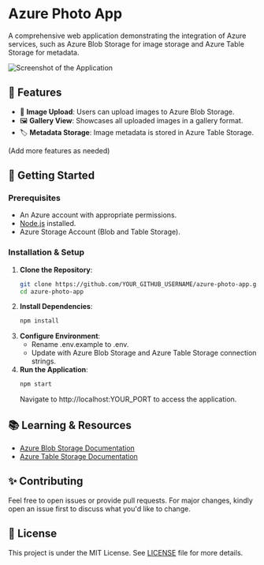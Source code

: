 # Azure Photo App

A comprehensive web application demonstrating the integration of Azure services, such as Azure Blob Storage for image storage and Azure Table Storage for metadata.

![Screenshot of the Application](path-to-your-screenshot.png)

## 🌟 Features

- 📌 **Image Upload**: Users can upload images to Azure Blob Storage.
- 🖼️ **Gallery View**: Showcases all uploaded images in a gallery format.
- 🏷️ **Metadata Storage**: Image metadata is stored in Azure Table Storage.
  
(Add more features as needed)

## 🚀 Getting Started

### Prerequisites

- An Azure account with appropriate permissions.
- [Node.js](https://nodejs.org/) installed.
- Azure Storage Account (Blob and Table Storage).

### Installation & Setup

1. **Clone the Repository**:
   ```bash
   git clone https://github.com/YOUR_GITHUB_USERNAME/azure-photo-app.git
   cd azure-photo-app
2. **Install Dependencies**:
    ```bash
    npm install
3. **Configure Environment**:
    - Rename .env.example to .env.
    - Update with Azure Blob Storage and Azure Table Storage connection strings.
4. **Run the Application**:
    ```bash
    npm start
    ```
    Navigate to http://localhost:YOUR_PORT to access the application.

## 📚 Learning & Resources

- [Azure Blob Storage Documentation](https://docs.microsoft.com/en-us/azure/storage/blobs/)
- [Azure Table Storage Documentation](https://docs.microsoft.com/en-us/azure/storage/tables/)

## ✨ Contributing

Feel free to open issues or provide pull requests. For major changes, kindly open an issue first to discuss what you'd like to change.

## 📜 License

This project is under the MIT License. See [LICENSE](LICENSE) file for more details.

